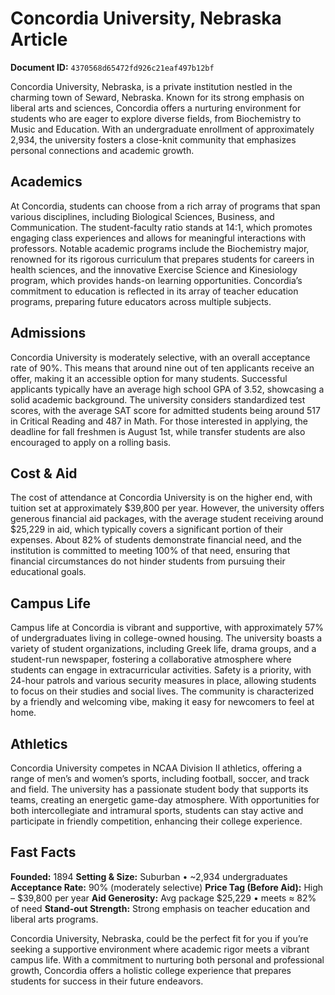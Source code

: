 # Concordia University, Nebraska Article

**Document ID:** `4370568d65472fd926c21eaf497b12bf`

Concordia University, Nebraska, is a private institution nestled in the charming town of Seward, Nebraska. Known for its strong emphasis on liberal arts and sciences, Concordia offers a nurturing environment for students who are eager to explore diverse fields, from Biochemistry to Music and Education. With an undergraduate enrollment of approximately 2,934, the university fosters a close-knit community that emphasizes personal connections and academic growth.

## Academics
At Concordia, students can choose from a rich array of programs that span various disciplines, including Biological Sciences, Business, and Communication. The student-faculty ratio stands at 14:1, which promotes engaging class experiences and allows for meaningful interactions with professors. Notable academic programs include the Biochemistry major, renowned for its rigorous curriculum that prepares students for careers in health sciences, and the innovative Exercise Science and Kinesiology program, which provides hands-on learning opportunities. Concordia’s commitment to education is reflected in its array of teacher education programs, preparing future educators across multiple subjects.

## Admissions
Concordia University is moderately selective, with an overall acceptance rate of 90%. This means that around nine out of ten applicants receive an offer, making it an accessible option for many students. Successful applicants typically have an average high school GPA of 3.52, showcasing a solid academic background. The university considers standardized test scores, with the average SAT score for admitted students being around 517 in Critical Reading and 487 in Math. For those interested in applying, the deadline for fall freshmen is August 1st, while transfer students are also encouraged to apply on a rolling basis.

## Cost & Aid
The cost of attendance at Concordia University is on the higher end, with tuition set at approximately $39,800 per year. However, the university offers generous financial aid packages, with the average student receiving around $25,229 in aid, which typically covers a significant portion of their expenses. About 82% of students demonstrate financial need, and the institution is committed to meeting 100% of that need, ensuring that financial circumstances do not hinder students from pursuing their educational goals.

## Campus Life
Campus life at Concordia is vibrant and supportive, with approximately 57% of undergraduates living in college-owned housing. The university boasts a variety of student organizations, including Greek life, drama groups, and a student-run newspaper, fostering a collaborative atmosphere where students can engage in extracurricular activities. Safety is a priority, with 24-hour patrols and various security measures in place, allowing students to focus on their studies and social lives. The community is characterized by a friendly and welcoming vibe, making it easy for newcomers to feel at home.

## Athletics
Concordia University competes in NCAA Division II athletics, offering a range of men’s and women’s sports, including football, soccer, and track and field. The university has a passionate student body that supports its teams, creating an energetic game-day atmosphere. With opportunities for both intercollegiate and intramural sports, students can stay active and participate in friendly competition, enhancing their college experience.

## Fast Facts
**Founded:** 1894
**Setting & Size:** Suburban • ~2,934 undergraduates
**Acceptance Rate:** 90% (moderately selective)
**Price Tag (Before Aid):** High – $39,800 per year
**Aid Generosity:** Avg package $25,229 • meets ≈ 82% of need
**Stand-out Strength:** Strong emphasis on teacher education and liberal arts programs.

Concordia University, Nebraska, could be the perfect fit for you if you’re seeking a supportive environment where academic rigor meets a vibrant campus life. With a commitment to nurturing both personal and professional growth, Concordia offers a holistic college experience that prepares students for success in their future endeavors.
